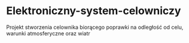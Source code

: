 # Elektroniczny-system-celowniczy
Projekt stworzenia celownika biorącego poprawki na odległość od celu, warunki atmosferyczne oraz wiatr
